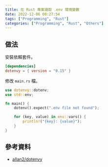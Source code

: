 ```yaml
---
title: 在 Rust 專案讀取 .env 環境變數
date: 2022-12-06 00:27:54
tags: ["Programming", "Rust"]
categories: ["Programming", "Rust", "Others"]
---
```


## 做法

安裝依賴套件。

```toml
[dependencies]
dotenvy = { version = "0.15" }
```

修改 `main.rs` 檔。

```rs
use dotenvy::dotenv;
use std::env;

fn main() {
    dotenv().expect(".env file not found");

    for (key, value) in env::vars() {
        println!("{key}: {value}");
    }
}
```

## 參考資料

- [allan2/dotenvy](https://github.com/allan2/dotenvy)
